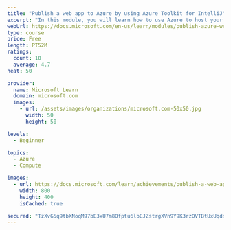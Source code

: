 ```yaml
---
title: "Publish a web app to Azure by using Azure Toolkit for IntelliJ"
excerpt: "In this module, you will learn how to use Azure to host your Java web apps, built by using IntelliJ IDEA."
webUrl: https://docs.microsoft.com/en-us/learn/modules/publish-azure-web-app-with-azure-toolkit-intellij/
type: course
price: Free
length: PT52M
ratings:
  count: 10
  average: 4.7
heat: 50

provider:
  name: Microsoft Learn
  domain: microsoft.com
  images:
    - url: /assets/images/organizations/microsoft.com-50x50.jpg
      width: 50
      height: 50

levels:
  - Beginner

topics:
  - Azure
  - Compute

images:
  - url: https://docs.microsoft.com/learn/achievements/publish-a-web-app-to-azure-by-using-azure-toolkit-for-intellij-social.png
    width: 800
    height: 400
    isCached: true

secured: "TzXvG5q9tbXNoqM97bE3xU7m8Ofptu6lbEJZstrgXVn9Y9K3rzOVTBtUxUqdsjE8U0CCPh5Zm5GVXOicvLlgWemHjFdZtZEo2kvwyjFam3gAIWvqMFg17sLW7qgJgUAvKKENRzpsAjmRCSDo3sAPid1Q0kYQH3/JB/hfrx5pi0YwyYrFVOMxLHzabRTDxjMcZ+DfHM4/k4nhKuyAKZtdD25lGIkUTgwViSg3Vtsb7m7O3K8TMmls87klvWUfJneWPi0q1uyyZkHrG62ZkJYYn/AayYdzEjMNrLoALV0yal2g60uoUzUo45flkdec61GTbErRjoLvTTv89PTd6ng+sPaFw3NSapj6NdTFKKs/jHc9q76TOReTyyz4Dbw4IHqpSyVdnphEdHmKV9BSMawQlkg9ehywCOKr2RPKgXugrKE=;E7gOvPPWPpk/b+gwLsz55w=="
---
```


